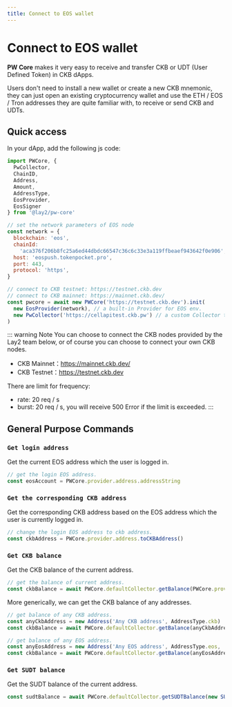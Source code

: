 ```yaml
---
title: Connect to EOS wallet
---
```


# Connect to EOS wallet

**PW Core** makes it very easy to receive and transfer CKB or UDT (User Defined Token) in CKB dApps.

Users don't need to install a new wallet or create a new CKB mnemonic, they can just open an existing cryptocurrency wallet and use the ETH / EOS / Tron addresses they are quite familiar with, to receive or send CKB and UDTs.


## Quick access

In your dApp, add the following js code:

``` js
import PWCore, {
  PwCollector,
  ChainID,
  Address,
  Amount,
  AddressType,
  EosProvider,
  EosSigner
} from '@lay2/pw-core'

// set the network parameters of EOS node
const network = {
  blockchain: 'eos',
  chainId:
    'aca376f206b8fc25a6ed44dbdc66547c36c6c33e3a119ffbeaef943642f0e906',
  host: 'eospush.tokenpocket.pro',
  port: 443,
  protocol: 'https',
}

// connect to CKB testnet: https://testnet.ckb.dev
// connect to CKB mainnet: https://mainnet.ckb.dev/
const pwcore = await new PWCore('https://testnet.ckb.dev').init(
  new EosProvider(network), // a built-in Provider for EOS env.
  new PwCollector('https://cellapitest.ckb.pw') // a custom Collector to retrive cells from cache server.
)
```

::: warning Note
You can choose to connect the CKB nodes provided by the Lay2 team below, or of course you can choose to connect your own CKB nodes.
* CKB Mainnet：https://mainnet.ckb.dev/
* CKB Testnet：https://testnet.ckb.dev

There are limit for frequency:
* rate: 20 req / s
* burst: 20 req / s, you will receive 500 Error if the limit is exceeded.
:::

## General Purpose Commands

### `Get login address`
Get the current EOS address which the user is logged in.
``` js
// get the login EOS address.
const eosAccount = PWCore.provider.address.addressString
```

### `Get the corresponding CKB address`
Get the corresponding CKB address based on the EOS address which the user is currently logged in.
``` js
// change the login EOS address to ckb address.
const ckbAddress = PWCore.provider.address.toCKBAddress()
```

### `Get CKB balance`
Get the CKB balance of the current address.
``` js
// get the balance of current address.
const ckbBalance = await PWCore.defaultCollector.getBalance(PWCore.provider.address)
```

More generically, we can get the CKB balance of any addresses.
``` js
// get balance of any CKB address.
const anyCkbAddress = new Address('Any CKB address', AddressType.ckb)
const ckbBalance = await PWCore.defaultCollector.getBalance(anyCkbAddress)

// get balance of any EOS address.
const anyEosAddress = new Address('Any EOS address', AddressType.eos, 'lockArgs of this EOS address')
const ckbBalance = await PWCore.defaultCollector.getBalance(anyEosAddress)
```

### `Get SUDT balance`
Get the SUDT balance of the current address.
``` js
const sudtBalance = await PWCore.defaultCollector.getSUDTBalance(new SUDT(SUDT_ISSURER_LOCKHASH), PWCore.provider.address);
```